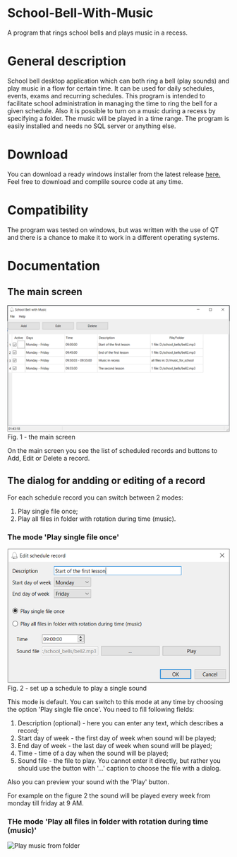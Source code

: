# School-Bell-With-Music
A program that rings school bells and plays music in a recess.

# General description
School bell desktop application which can both ring a bell (play sounds) and play music in a flow for certain time.
It can be used for daily schedules, events, exams and recurring schedules. This program is intended to facilitate school administration in managing the time to ring the bell for a given schedule. 
Also it is possible to turn on a music during a recess by specifying a folder. The music will be played in a time range.
The program is easily installed and needs no SQL server or anything else.

# Download
You can download a ready windows installer from the latest release [here.](https://github.com/raaleksandr/SchoolBellWithMusic/releases)
Feel free to download and complile source code at any time.

# Compatibility
The program was tested on windows, but was written with the use of QT and there is a chance to make it to work in a different operating systems.

# Documentation
## The main screen
![Main screen](https://github.com/raaleksandr/SchoolBellWithMusic/blob/main/assets/screenshot_main_window.PNG?raw=true)
Fig. 1 - the main screen

On the main screen you see the list of scheduled records and buttons to Add, Edit or Delete a record.

## The dialog for andding or editing of a record
For each schedule record you can switch between 2 modes:
1. Play single file once;
2. Play all files in folder with rotation during time (music).

### The mode 'Play single file once'
![Play single sound](https://github.com/raaleksandr/SchoolBellWithMusic/blob/main/assets/screenshot_single_sound.PNG?raw=true)
Fig. 2 - set up a schedule to play a single sound

This mode is default. You can switch to this mode at any time by choosing the option 'Play single file once'.
You need to fill following fields:
1. Description (optional) - here you can enter any text, which describes a record;
2. Start day of week - the first day of week when sound will be played;
3. End day of week - the last day of week when sound will be played;
4. Time - time of a day when the sound will be played;
5. Sound file - the file to play. You cannot enter it directly, but rather you should use the button with '...' caption to choose the file with a dialog.

Also you can preview your sound with the 'Play' button.

For example on the figure 2 the sound will be played every week from monday till friday at 9 AM.

### THe mode 'Play all files in folder with rotation during time (music)'
![Play music from folder](![image](https://user-images.githubusercontent.com/69163585/210179822-84dcb7f0-bf12-41c4-ac53-91360cb82b73.png)
)
